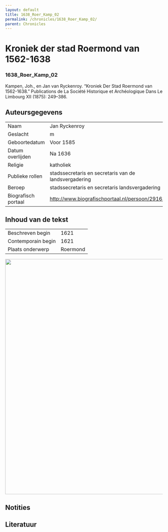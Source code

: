 ```yaml
---
layout: default
title: 1638_Roer_Kamp_02
permalink: /chronicles/1638_Roer_Kamp_02/
parent: Chronicles
--- 
```



# Kroniek der stad Roermond van 1562-1638 

### 1638_Roer_Kamp_02 

Kampen, Joh., en Jan van Ryckenroy. “Kroniek Der Stad Roermond van 1562-1638.” Publications de La Société Historique et Archéologique Dans Le Limbourg XII (1875): 249–386. 

## Auteursgegevens 

| | | 
| --------------- | --------------- | 
| Naam | Jan Ryckenroy | 
| Geslacht | m | 
| Geboortedatum | Voor 1585 | 
| Datum overlijden | Na 1636 | 
| Religie | katholiek | 
| Publieke rollen | stadssecretaris en secretaris van de landsvergadering | 
| Beroep | stadssecretaris en secretaris landsvergadering | 
| Biografisch portaal | http://www.biografischportaal.nl/persoon/29163203 | 

## Inhoud van de tekst 

| | | 
| --------------- | --------------- | 
| Beschreven begin | 1621 | 
| Contemporain begin | 1621 | 
| Plaats onderwerp | Roermond | 

[<img src="..\..\barplots_chronicles\1638_Roer_Kamp_02.jpg" width="750"/>](..\..\barplots_chronicles\1638_Roer_Kamp_02.jpg) 

## Notities 

## Literatuur 

